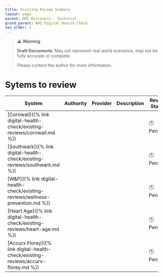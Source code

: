 ```yaml
---
title: Existing Review Summary
layout: page
parent: DHC Discovery - Technical
grand_parent: NHS Digital Health Check
nav_order: 1
---
```


> ⚠️ **Warning**
>  
> **Draft Documents**: May not represent real world scenarios, may not be fully accurate or complete.
>
> Please contact the author for more information.


# Sytems to review

| System                                                                              | Authority | Provider | Description | Review Status |
| ----------------------------------------------------------------------------------- | --------- | -------- | ----------- | ------------- |
| [Cornwall]({% link digital-health-check/existing-reviews/cornwall.md  %})           |           |          |             | 🕐 Pending     |
| [Southwark]({% link digital-health-check/existing-reviews/southwark.md  %})         |           |          |             | 🕐 Pending     |
| [W&P]({% link digital-health-check/existing-reviews/wellness-prevention.md  %})     |           |          |             | 🕐 Pending     |
| [Heart Age]({% link digital-health-check/existing-reviews/heart-age.md  %})         |           |          |             | 🕐 Pending     |
| [Accurx Florey]({% link digital-health-check/existing-reviews/accurx-florey.md  %}) |           |          |             | 🕐 Pending     |
